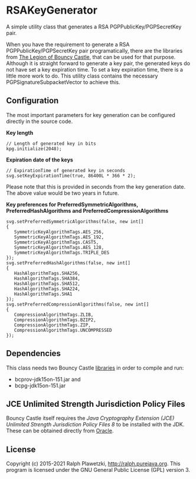 RSAKeyGenerator
==============

A simple utility class that generates a RSA PGPPublicKey/PGPSecretKey pair.

When you have the requirement to generate a RSA PGPPublicKey/PGPSecretKey pair programatically, there are the libraries from [The Legion of Bouncy Castle](https://www.bouncycastle.org/), that can be used for that purpose.
Although it is straight forward to generate a key pair, the generated keys do not have set a key expiration time.
To set a key expiration time, there is a little more work to do.
This utility class contains the necessary PGPSignatureSubpacketVector to achieve this.

## Configuration

The most important parameters for key generation can be configured directly in the source code.

**Key length**

    // Length of generated key in bits
    kpg.initialize(2048);

**Expiration date of the keys**

    // ExpirationTime of generated key in seconds
    svg.setKeyExpirationTime(true, 86400L * 366 * 2);

Please note that this is provided in seconds from the key generation date. The above value would be two years in future.

**Key preferences for PreferredSymmetricAlgorithms, PreferredHashAlgorithms and PreferredCompressionAlgorithms**

    svg.setPreferredSymmetricAlgorithms(false, new int[]
    {
       SymmetricKeyAlgorithmTags.AES_256,
       SymmetricKeyAlgorithmTags.AES_192,
       SymmetricKeyAlgorithmTags.CAST5, 
       SymmetricKeyAlgorithmTags.AES_128,
       SymmetricKeyAlgorithmTags.TRIPLE_DES
    });
    svg.setPreferredHashAlgorithms(false, new int[]
    {
       HashAlgorithmTags.SHA256,
       HashAlgorithmTags.SHA384,
       HashAlgorithmTags.SHA512,
       HashAlgorithmTags.SHA224,
       HashAlgorithmTags.SHA1
    });
    svg.setPreferredCompressionAlgorithms(false, new int[]
    {
       CompressionAlgorithmTags.ZLIB,
       CompressionAlgorithmTags.BZIP2,
       CompressionAlgorithmTags.ZIP,
       CompressionAlgorithmTags.UNCOMPRESSED
    });

## Dependencies

This class needs two Bouncy Castle [libraries](http://www.bouncycastle.org/latest_releases.html) in order to compile and run:

* bcprov-jdk15on-151.jar and
* bcpg-jdk15on-151.jar

## JCE Unlimited Strength Jurisdiction Policy Files

Bouncy Castle itself requires the *Java Cryptography Extension (JCE) Unlimited Strength Jurisdiction Policy Files 8* to be installed with the JDK. These can be obtained directly from [Oracle](http://www.oracle.com/technetwork/java/javase/downloads/index.html).

## License

Copyright (c) 2015-2021 Ralph Plawetzki, http://ralph.purejava.org. This program is licensed under the GNU General Public License (GPL) version 3.
